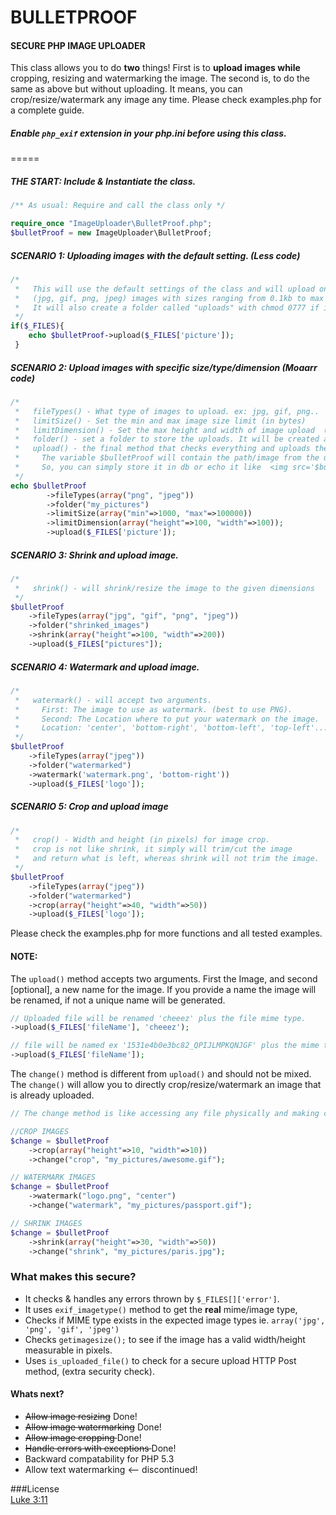 # BULLETPROOF
#### SECURE PHP IMAGE UPLOADER
This class allows you to do **two** things!
First is to **upload images while** cropping, resizing and watermarking the image.
The second is, to do the same as above but without uploading.
It means, you can crop/resize/watermark any image any time.
Please check examples.php for a complete guide.

##### **Enable** `php_exif` extension in your php.ini before using this class.
=====
##### THE START: Include & Instantiate the class.
````php
/** As usual: Require and call the class only */

require_once "ImageUploader\BulletProof.php";
$bulletProof = new ImageUploader\BulletProof;
````

##### SCENARIO 1: Uploading images with the default setting. (Less code)
````php
/*
 *   This will use the default settings of the class and will upload only
 *   (jpg, gif, png, jpeg) images with sizes ranging from 0.1kb to max 30kbs
 *   It will also create a folder called "uploads" with chmod 0777 if it does not exist.
 */ 
if($_FILES){
    echo $bulletProof->upload($_FILES['picture']);
 }
````

##### SCENARIO 2: Upload images with specific size/type/dimension (Moaarr code)
````php
/*
 *   fileTypes() - What type of images to upload. ex: jpg, gif, png..
 *   limitSize() - Set the min and max image size limit (in bytes)
 *   limitDimension() - Set the max height and width of image upload  (in pixels)
 *   folder() - set a folder to store the uploads. It will be created automatically.
 *   upload() - the final method that checks everything and uploads the image.
 *     The variable $bulletProof will contain the path/image from the upload,
 *     So, you can simply store it in db or echo it like  <img src='$bulletProof' />;
 */
echo $bulletProof
        ->fileTypes(array("png", "jpeg"))
        ->folder("my_pictures")
        ->limitSize(array("min"=>1000, "max"=>100000))
        ->limitDimension(array("height"=>100, "width"=>100));
        ->upload($_FILES['picture']);
````

##### SCENARIO 3: Shrink and upload image.
````php
/*
 *   shrink() - will shrink/resize the image to the given dimensions
 */
$bulletProof
    ->fileTypes(array("jpg", "gif", "png", "jpeg"))
    ->folder("shrinked_images")
    ->shrink(array("height"=>100, "width"=>200))
    ->upload($_FILES["pictures"]);
````

##### SCENARIO 4: Watermark and upload image.
````php
/*
 *   watermark() - will accept two arguments.
 *     First: The image to use as watermark. (best to use PNG).
 *     Second: The Location where to put your watermark on the image.
 *     Location: 'center', 'bottom-right', 'bottom-left', 'top-left'...
 */
$bulletProof
    ->fileTypes(array("jpeg"))
    ->folder("watermarked")
    ->watermark('watermark.png', 'bottom-right'))
    ->upload($_FILES['logo']);
````


##### SCENARIO 5: Crop and upload image
````php
/*
 *   crop() - Width and height (in pixels) for image crop.
 *   crop is not like shrink, it simply will trim/cut the image
 *   and return what is left, whereas shrink will not trim the image.
 */
$bulletProof
    ->fileTypes(array("jpeg"))
    ->folder("watermarked")
    ->crop(array("height"=>40, "width"=>50))
    ->upload($_FILES['logo']);
````

Please check the examples.php for more functions and all tested examples.


#### NOTE:
 The `upload()` method accepts two arguments. First the Image, and second [optional], a new name for the image.
 If you provide a name the image will be renamed, if not a unique name will be generated.
````php
// Uploaded file will be renamed 'cheeez' plus the file mime type.
->upload($_FILES['fileName'], 'cheeez');

// file will be named ex '1531e4b0e3bc82_QPIJLMPKQNJGF' plus the mime type
->upload($_FILES['fileName']);
````

The `change()` method is different from `upload()` and should not be mixed.
The `change()` will allow you to directly crop/resize/watermark an image that is already uploaded.

```php
// The change method is like accessing any file physically and making change to it. 

//CROP IMAGES
$change = $bulletProof
 	->crop(array("height"=>10, "width"=>10))
 	->change("crop", "my_pictures/awesome.gif");

// WATERMARK IMAGES
$change = $bulletProof
 	->watermark("logo.png", "center")
 	->change("watermark", "my_pictures/passport.gif");

// SHRINK IMAGES
$change = $bulletProof
 	->shrink(array("height"=>30, "width"=>50))
 	->change("shrink", "my_pictures/paris.jpg");
````

### What makes this secure?
* It checks & handles any errors thrown by `$_FILES[]['error']`.
* It uses `exif_imagetype()` method to get the **real** mime/image type,
* Checks if MIME type exists in the expected image types ie. `array('jpg', 'png', 'gif', 'jpeg')`
* Checks `getimagesize();` to see if the image has a valid width/height measurable in pixels.
* Uses `is_uploaded_file()` to check for a secure upload HTTP Post method, (extra security check).



#### Whats next?
* <del>Allow image resizing</del> Done!
* <del>Allow image watermarking</del> Done!
* <del> Allow image cropping </del> Done!
* <del> Handle errors with exceptions </del> Done!
* Backward compatability for PHP 5.3
* Allow text watermarking <-- discontinued!



###License  
[Luke 3:11](http://www.kingjamesbibleonline.org/Luke-3-11/)
